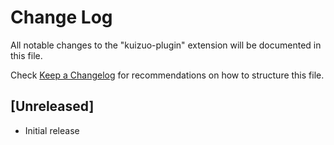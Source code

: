 # Change Log

All notable changes to the "kuizuo-plugin" extension will be documented in this file.

Check [Keep a Changelog](http://keepachangelog.com/) for recommendations on how to structure this file.

## [Unreleased]

- Initial release